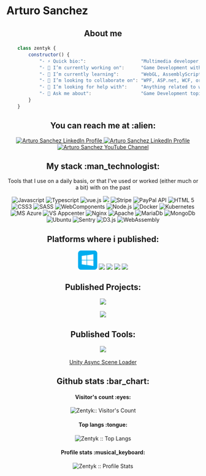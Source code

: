 # Arturo Sanchez

<h2 align="center">About me</h2>

```js
    class zentyk {
        constructor() {
            "- ⚡ Quick bio:":                    "Multimedia developer, expert in Javascript/Typescript and Specialized .Net Developer",
            "- 🔭 I’m currently working on":      "Game Development with canvas API and webGL",
            "- 🌱 I’m currently learning":        "WebGL, AssemblyScript, Nativescript,  Blockchain",
            "- 👯 I’m looking to collaborate on": "WPF, ASP.net, WCF, or Xamarin Projects",
            "- 🤔 I’m looking for help with":     "Anything related to what I am currently learning 😅",
            "- 💬 Ask me about":                  "Game Development topics or technical questions about Javascript/Typescript or anyting related to .Net technologies"
        }
    }
```

<h2 align="center">You can reach me at :alien:</h2>

<p align="center">
   <a href="https://twitter.com/zentykdev">
    <img src="https://www.vectorlogo.zone/logos/twitter/twitter-icon.svg" alt="Arturo Sanchez LinkedIn Profile" height="30" width="30">
  </a>
    
  <a href="https://www.linkedin.com/in/zentykdev/">
    <img src="https://www.vectorlogo.zone/logos/linkedin/linkedin-icon.svg" alt="Arturo Sanchez LinkedIn Profile" height="30" width="30">
  </a>
  
  <a href="https://www.youtube.com/channel/UCXrJCF3eQsel1PvH0sIvY8Q">
    <img src="https://www.vectorlogo.zone/logos/youtube/youtube-icon.svg" alt="Arturo Sanchez YouTube Channel" height="30" width="30">
  </a>
</p>

<h2 align="center">My stack :man_technologist:</h2>

<p align="center">Tools that I use on a daily basis, or that I've used or worked (either much or a bit) with on the past</p>
<p align="center">
      <!--img src='https://www.vectorlogo.zone/logos/unity3d/unity3d-icon.svg' height='50px'-->
      <!--img src='https://github.com/uiwjs/file-icons/blob/master/icon/shaderlab.svg' height='50px'-->
      <!--img src='https://raw.githubusercontent.com/sammwyy/sammwyy/master/skills/csharp.png' height='50px' alt="C#"-->
      <img src="https://img.icons8.com/color/48/000000/javascript.png" height='50px' alt="Javascript"/>
      <img src="https://img.icons8.com/color/48/000000/typescript.png" height='50px' alt="Typescript"/>
      <!--img src="https://www.vectorlogo.zone/logos/java/java-vertical.svg" height='50px' alt="Java"/-->
      <!--img src="https://www.vectorlogo.zone/logos/swift/swift-icon.svg" height='50px' alt="Swift"/-->
      <!--<img src="https://www.vectorlogo.zone/logos/kotlinlang/kotlinlang-icon.svg" height='50px'/>-->
      <!--img src='https://github.com/detain/svg-logos/blob/master/svg/xamarin.svg' height='50px' alt="Xamarin"/-->
      <img src="https://vuejs.org/images/logo.png" heigth="50px" width="50px" alt="vue.js"/>
      <img src='https://github.com/detain/svg-logos/blob/master/svg/adobe-xd.svg' height='50px'>
      <img src='https://www.vectorlogo.zone/logos/stripe/stripe-icon.svg' height='50px' alt="Stripe">
      <img src='https://github.com/detain/svg-logos/blob/master/svg/paypal-icon.svg' height='50px' alt="PayPal API">
      <img src="https://img.icons8.com/color/48/000000/html-5.png" height='50px' alt="HTML 5"/>
      <img src="https://img.icons8.com/color/48/000000/css3.png" height='50px' alt="CSS3"/>
      <img src="https://www.vectorlogo.zone/logos/sass-lang/sass-lang-icon.svg" height='50px' alt="SASS"/>
      <img src="https://www.vectorlogo.zone/logos/webcomponents/webcomponents-official.svg" height='50px' alt="WebComponents"/>
      <!--img src="https://www.vectorlogo.zone/logos/dotnet/dotnet-vertical.svg" height='50px' alt=".Net"/-->
      <img src="https://img.icons8.com/color/48/000000/nodejs.png" height='50px' alt="Node.js"/>
      <img src="https://img.icons8.com/color/48/000000/docker.png" height='50px' alt="Docker"/>
      <img src="https://www.vectorlogo.zone/logos/kubernetes/kubernetes-icon.svg" height='50px' alt="Kubernetes"/>
      <img src="https://www.vectorlogo.zone/logos/microsoft_azure/microsoft_azure-icon.svg" height='50px' alt="MS Azure"/>
      <img src="https://www.vectorlogo.zone/logos/appcenterms/appcenterms-tile.svg" height='50px' alt="VS Appcenter"/>
      <!--img src="https://www.vectorlogo.zone/logos/amazon_aws/amazon_aws-icon.svg" height='50px' alt="Amazon Web Services"/-->
      <img src='https://www.vectorlogo.zone/logos/nginx/nginx-icon.svg' height='50px' alt="Nginx">
      <img src='https://www.vectorlogo.zone/logos/apache/apache-icon.svg' height='50px' alt="Apache">
      <!--img src="https://github.com/detain/svg-logos/blob/master/svg/microsoft-sql-server.svg" height='50px' alt="MS SQL Server"/-->
      <img src="https://www.vectorlogo.zone/logos/mariadb/mariadb-icon.svg" height='50px' alt="MariaDb"/>
      <!--<img src="https://www.vectorlogo.zone/logos/graphql/graphql-icon.svg" height='50px'/-->
      <img src="https://img.icons8.com/color/48/000000/mongodb.png" height='50px' alt="MongoDb"/>
      <img src="https://www.vectorlogo.zone/logos/ubuntu/ubuntu-tile.svg" height='50px' alt="Ubuntu"/>
      <img src="https://www.vectorlogo.zone/logos/sentryio/sentryio-icon.svg" height='50px' alt="Sentry"/>
      <img src='https://www.vectorlogo.zone/logos/d3js/d3js-icon.svg' height='50px' alt="D3.js">
      <img src="https://www.vectorlogo.zone/logos/webassembly/webassembly-icon.svg" height='50px' alt="WebAssembly"/>
</p>

<h2 align="center">Platforms where i published:</h2>
<p align="center">
    <img src="https://github.com/edent/SuperTinyIcons/blob/master/images/svg/windows.svg" height='50px'/>
    <img src="https://www.vectorlogo.zone/logos/android/android-tile.svg" height='50px'/>
    <img src="https://www.vectorlogo.zone/logos/apple/apple-tile.svg" height='50px'/>
    <img src="https://www.vectorlogo.zone/logos/xbox/xbox-icon.svg" height='50px'/>
    <img src="https://upload.wikimedia.org/wikipedia/commons/2/25/WebGL_Logo.svg" height='50px'/>
</p>

<h2 align="center">Published Projects:</h2>
<p align="center">
    <a href="https://play.google.com/store/apps/details?id=com.orthocana.runy"><img src="https://image.winudf.com/v2/image1/Y29tLm9ydGhvY2FuYS5ydW55X2ljb25fMTU3OTE2NDM5NF8wMjE/icon.png?w=170&fakeurl=1" heigth="128" width="128"/></a>
</p>
<p align="center">
    <a href="https://qlebra.netlify.app">
        <img src="https://user-images.githubusercontent.com/8301647/198844407-f43867f8-5412-482d-8791-eebd0ac86816.png" heigth="128" width="128"/>
    </a>
</p>


<h2 align="center">Published Tools:</h2>
<p align="center">
    <a href="https://www.notion.so/Unity-Async-Scene-Loader-fd53b69e400143c6abb397903f5bd020">    
        <p align="center">
            <img src='https://www.vectorlogo.zone/logos/unity3d/unity3d-icon.svg' height='50px'>
            <p align="center">
                Unity Async Scene Loader
            </p>
        </p>
    </a>    
</p>

<h2 align="center">Github stats :bar_chart:</h2>

<h4 align="center">Visitor's count :eyes:</h4>

<p align="center"><img src="https://profile-counter.glitch.me/{zentyk}/count.svg" alt="Zentyk:: Visitor's Count" /></p>

<h4 align="center">Top langs :tongue:</h4>

<p align="center"><img src="https://github-readme-stats.vercel.app/api/top-langs/?username=zentyk&langs_count=10&theme=tokyonight&layout=compact" alt="Zentyk :: Top Langs" /></p>

<h4 align="center">Profile stats :musical_keyboard:</h4>

<p align="center"><img src="https://github-readme-stats.vercel.app/api?username=zentyk&show_icons=true&theme=synthwave" alt="Zentyk :: Profile Stats" /></p>
